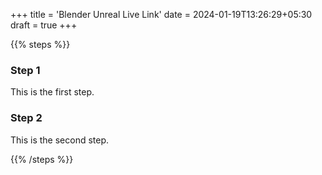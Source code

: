 +++
title = 'Blender Unreal Live Link'
date = 2024-01-19T13:26:29+05:30
draft = true
+++


{{% steps %}}

### Step 1

This is the first step.

### Step 2

This is the second step.

{{% /steps %}}